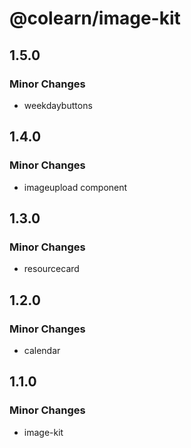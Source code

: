 # @colearn/image-kit

## 1.5.0

### Minor Changes

- weekdaybuttons

## 1.4.0

### Minor Changes

- imageupload component

## 1.3.0

### Minor Changes

- resourcecard

## 1.2.0

### Minor Changes

- calendar

## 1.1.0

### Minor Changes

- image-kit
